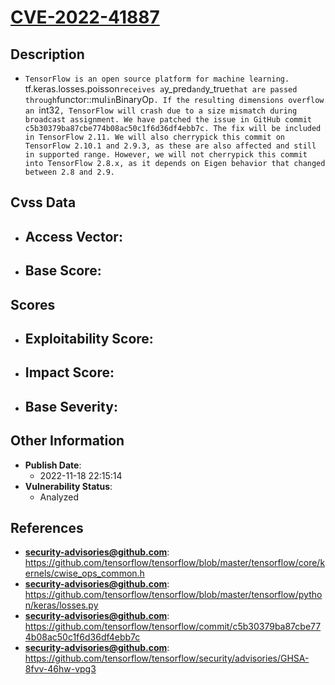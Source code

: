 
# [CVE-2022-41887](https://cve.mitre.org/cgi-bin/cvename.cgi?name=CVE-2022-41887)

## Description

- `TensorFlow is an open source platform for machine learning. `tf.keras.losses.poisson` receives a `y_pred` and `y_true` that are passed through `functor::mul` in `BinaryOp`. If the resulting dimensions overflow an `int32`, TensorFlow will crash due to a size mismatch during broadcast assignment. We have patched the issue in GitHub commit c5b30379ba87cbe774b08ac50c1f6d36df4ebb7c. The fix will be included in TensorFlow 2.11. We will also cherrypick this commit on TensorFlow 2.10.1 and 2.9.3, as these are also affected and still in supported range. However, we will not cherrypick this commit into TensorFlow 2.8.x, as it depends on Eigen behavior that changed between 2.8 and 2.9.`

## Cvss Data

- **Access Vector**:
  - 
- **Base Score**:
  - 

## Scores

- **Exploitability Score**:
  - 
- **Impact Score**:
  - 
- **Base Severity**:
  - 

## Other Information

- **Publish Date**:
  - 2022-11-18 22:15:14
- **Vulnerability Status**:
  - Analyzed

## References

- **security-advisories@github.com**: https://github.com/tensorflow/tensorflow/blob/master/tensorflow/core/kernels/cwise_ops_common.h
- **security-advisories@github.com**: https://github.com/tensorflow/tensorflow/blob/master/tensorflow/python/keras/losses.py
- **security-advisories@github.com**: https://github.com/tensorflow/tensorflow/commit/c5b30379ba87cbe774b08ac50c1f6d36df4ebb7c
- **security-advisories@github.com**: https://github.com/tensorflow/tensorflow/security/advisories/GHSA-8fvv-46hw-vpg3

